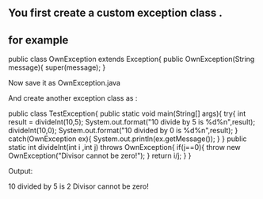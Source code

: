 ## You first create a custom exception class .
## for example

public class OwnException extends Exception{
    public OwnException(String message){
        super(message);
    }


Now save it as OwnException.java

And create another exception class as :

public class TestException{
    public static void main(String[] args){
        try{
            int result = divideInt(10,5);
            System.out.format("10 divide by 5 is %d%n",result);
            divideInt(10,0);
            System.out.format("10 divided by 0 is %d%n",result);
        }
        catch(OwnException ex){
            System.out.println(ex.getMessage());
        }
    }
    public static int divideInt(int i ,int j) throws OwnException{
        if(j==0){
            throw new OwnException("Divisor cannot be zero!");
        }
        return i/j;
    }
}


Output:

10 divided by 5 is 2
Divisor cannot be zero!



